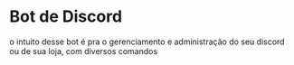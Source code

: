# Bot de Discord 
o intuito desse bot é pra o gerenciamento e administração do seu discord ou de sua loja, com diversos comandos
